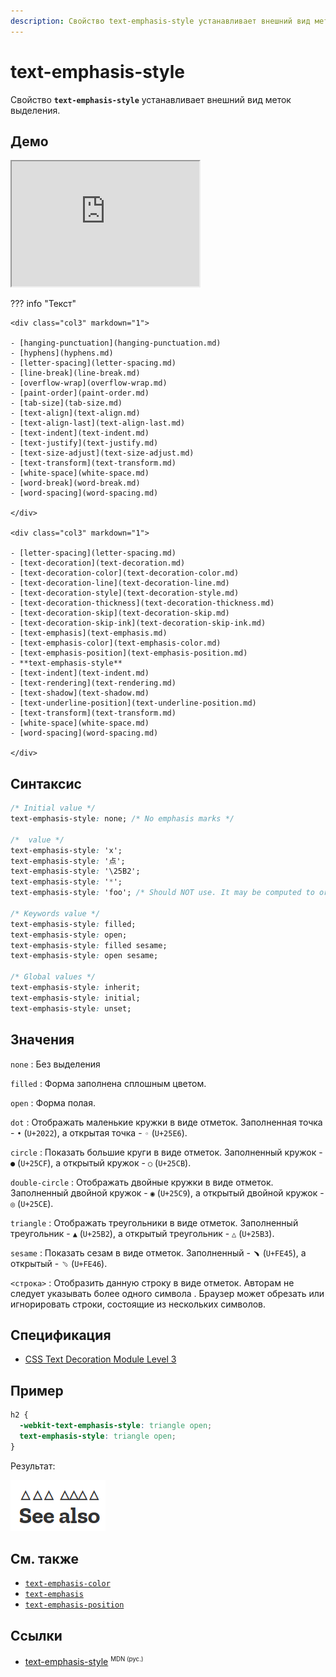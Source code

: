 ```yaml
---
description: Свойство text-emphasis-style устанавливает внешний вид меток выделения
---
```


# text-emphasis-style

Свойство **`text-emphasis-style`** устанавливает внешний вид меток выделения.

## Демо

<iframe class="interactive is-default-height" height="200" src="https://interactive-examples.mdn.mozilla.net/pages/css/text-emphasis-style.html" title="MDN Web Docs Interactive Example" loading="lazy" data-readystate="complete"></iframe>

??? info "Текст"

    <div class="col3" markdown="1">

    - [hanging-punctuation](hanging-punctuation.md)
    - [hyphens](hyphens.md)
    - [letter-spacing](letter-spacing.md)
    - [line-break](line-break.md)
    - [overflow-wrap](overflow-wrap.md)
    - [paint-order](paint-order.md)
    - [tab-size](tab-size.md)
    - [text-align](text-align.md)
    - [text-align-last](text-align-last.md)
    - [text-indent](text-indent.md)
    - [text-justify](text-justify.md)
    - [text-size-adjust](text-size-adjust.md)
    - [text-transform](text-transform.md)
    - [white-space](white-space.md)
    - [word-break](word-break.md)
    - [word-spacing](word-spacing.md)

    </div>

    <div class="col3" markdown="1">

    - [letter-spacing](letter-spacing.md)
    - [text-decoration](text-decoration.md)
    - [text-decoration-color](text-decoration-color.md)
    - [text-decoration-line](text-decoration-line.md)
    - [text-decoration-style](text-decoration-style.md)
    - [text-decoration-thickness](text-decoration-thickness.md)
    - [text-decoration-skip](text-decoration-skip.md)
    - [text-decoration-skip-ink](text-decoration-skip-ink.md)
    - [text-emphasis](text-emphasis.md)
    - [text-emphasis-color](text-emphasis-color.md)
    - [text-emphasis-position](text-emphasis-position.md)
    - **text-emphasis-style**
    - [text-indent](text-indent.md)
    - [text-rendering](text-rendering.md)
    - [text-shadow](text-shadow.md)
    - [text-underline-position](text-underline-position.md)
    - [text-transform](text-transform.md)
    - [white-space](white-space.md)
    - [word-spacing](word-spacing.md)

    </div>

## Синтаксис

```css
/* Initial value */
text-emphasis-style: none; /* No emphasis marks */

/*  value */
text-emphasis-style: 'x';
text-emphasis-style: '点';
text-emphasis-style: '\25B2';
text-emphasis-style: '*';
text-emphasis-style: 'foo'; /* Should NOT use. It may be computed to or rendered as 'f' only */

/* Keywords value */
text-emphasis-style: filled;
text-emphasis-style: open;
text-emphasis-style: filled sesame;
text-emphasis-style: open sesame;

/* Global values */
text-emphasis-style: inherit;
text-emphasis-style: initial;
text-emphasis-style: unset;
```

## Значения

`none`
: Без выделения

`filled`
: Форма заполнена сплошным цветом.

`open`
: Форма полая.

`dot`
: Отображать маленькие кружки в виде отметок. Заполненная точка - `•` (`U+2022`), а открытая точка - `◦` (`U+25E6`).

`circle`
: Показать большие круги в виде отметок. Заполненный кружок - `●` (`U+25CF`), а открытый кружок - `○` (`U+25CB`).

`double-circle`
: Отображать двойные кружки в виде отметок. Заполненный двойной кружок - `◉` (`U+25C9`), а открытый двойной кружок - `◎` (`U+25CE`).

`triangle`
: Отображать треугольники в виде отметок. Заполненный треугольник - `▲` (`U+25B2`), а открытый треугольник - `△` (`U+25B3`).

`sesame`
: Показать сезам в виде отметок. Заполненный - `﹅` (`U+FE45`), а открытый - `﹆` (`U+FE46`).

`<строка>`
: Отобразить данную строку в виде отметок. Авторам не следует указывать более одного символа . Браузер может обрезать или игнорировать строки, состоящие из нескольких символов.

## Спецификация

- [CSS Text Decoration Module Level 3](https://drafts.csswg.org/css-text-decor-3/#text-emphasis-style-property)

## Пример

```css
h2 {
  -webkit-text-emphasis-style: triangle open;
  text-emphasis-style: triangle open;
}
```

Результат:

![text-emphasis-style](text-emphasis-style.png)

## См. также

- [`text-emphasis-color`](text-emphasis-color.md)
- [`text-emphasis`](text-emphasis.md)
- [`text-emphasis-position`](text-emphasis-position.md)

## Ссылки

- [text-emphasis-style](https://developer.mozilla.org/en-US/docs/Web/CSS/text-emphasis-style) <sup><small>MDN (рус.)</small></sup>
